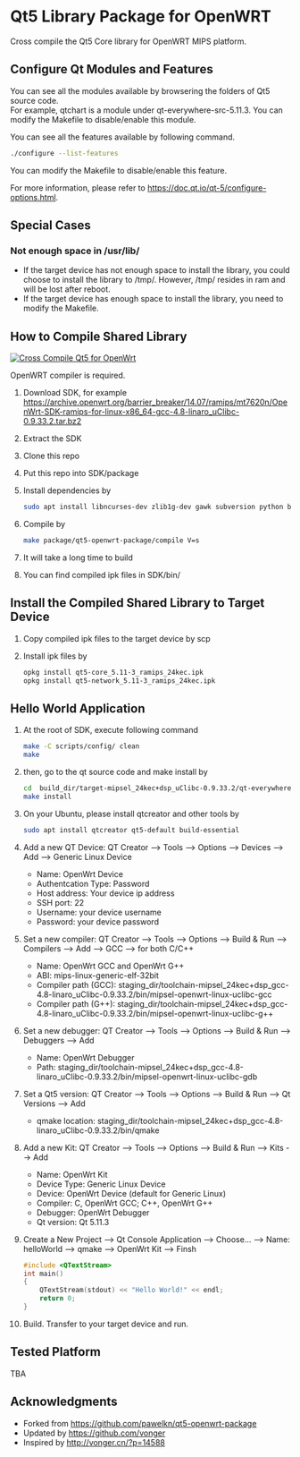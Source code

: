 # Qt5 Library Package for OpenWRT

Cross compile the Qt5 Core library for OpenWRT MIPS platform.

## Configure Qt Modules and Features

You can see all the modules available by browsering the folders of Qt5 source code.  
For example, qtchart is a module under qt-everywhere-src-5.11.3. You can modify the Makefile to disable/enable this module.  

You can see all the features available by following command.

```bash
./configure --list-features
```

You can modify the Makefile to disable/enable this feature.  

For more information, please refer to https://doc.qt.io/qt-5/configure-options.html.

## Special Cases

### Not enough space in /usr/lib/
* If the target device has not enough space to install the library, you could choose to install the library to /tmp/. However, /tmp/ resides in ram and will be lost after reboot.  
* If the target device has enough space to install the library, you need to modify the Makefile.  

## How to Compile Shared Library

[![Cross Compile Qt5 for OpenWrt](https://img.youtube.com/vi/4yuvjuDuCLY/0.jpg)](https://www.youtube.com/watch?v=4yuvjuDuCLY)

OpenWRT compiler is required.

1. Download SDK, for example https://archive.openwrt.org/barrier_breaker/14.07/ramips/mt7620n/OpenWrt-SDK-ramips-for-linux-x86_64-gcc-4.8-linaro_uClibc-0.9.33.2.tar.bz2  
2. Extract the SDK  
3. Clone this repo  
4. Put this repo into SDK/package  
5. Install dependencies by  

    ```bash
    sudo apt install libncurses-dev zlib1g-dev gawk subversion python build-essential
    ```

6. Compile by  

    ```bash
    make package/qt5-openwrt-package/compile V=s
    ```

7. It will take a long time to build  
8. You can find compiled ipk files in SDK/bin/  

## Install the Compiled Shared Library to Target Device

1. Copy compiled ipk files to the target device by scp  
2. Install ipk files by  

    ```bash
    opkg install qt5-core_5.11-3_ramips_24kec.ipk
    opkg install qt5-network_5.11-3_ramips_24kec.ipk
    ```

## Hello World Application

1. At the root of SDK, execute following command

    ```bash
    make -C scripts/config/ clean  
    make
    ```
2. then, go to the qt source code and make install by

    ```bash
    cd  build_dir/target-mipsel_24kec+dsp_uClibc-0.9.33.2/qt-everywhere-src-5.11.3  
    make install
    ```

3. On your Ubuntu, please install qtcreator and other tools by

    ```bash
    sudo apt install qtcreator qt5-default build-essential  
    ```

4. Add a new QT Device: QT Creator --> Tools --> Options --> Devices --> Add --> Generic Linux Device
    * Name: OpenWrt Device
    * Authentcation Type: Password
    * Host address: Your device ip address
    * SSH port: 22
    * Username: your device username
    * Password: your device password

5. Set a new compiler: QT Creator --> Tools --> Options --> Build & Run --> Compilers --> Add --> GCC --> for both C/C++
    * Name: OpenWrt GCC and OpenWrt G++
    * ABI: mips-linux-generic-elf-32bit
    * Compiler path (GCC): staging_dir/toolchain-mipsel_24kec+dsp_gcc-4.8-linaro_uClibc-0.9.33.2/bin/mipsel-openwrt-linux-uclibc-gcc
    * Compiler path (G++): staging_dir/toolchain-mipsel_24kec+dsp_gcc-4.8-linaro_uClibc-0.9.33.2/bin/mipsel-openwrt-linux-uclibc-g++

6. Set a new debugger: QT Creator --> Tools --> Options --> Build & Run --> Debuggers --> Add  
    * Name: OpenWrt Debugger
    * Path: staging_dir/toolchain-mipsel_24kec+dsp_gcc-4.8-linaro_uClibc-0.9.33.2/bin/mipsel-openwrt-linux-uclibc-gdb

7. Set a Qt5 version: QT Creator --> Tools --> Options --> Build & Run --> Qt Versions --> Add
    * qmake location: staging_dir/toolchain-mipsel_24kec+dsp_gcc-4.8-linaro_uClibc-0.9.33.2/bin/qmake

8. Add a new Kit: QT Creator --> Tools --> Options --> Build & Run --> Kits --> Add
    * Name: OpenWrt Kit
    * Device Type: Generic Linux Device
    * Device: OpenWrt Device (default for Generic Linux)
    * Compiler: C, OpenWrt GCC; C++, OpenWrt G++
    * Debugger: OpenWrt Debugger
    * Qt version: Qt 5.11.3

9. Create a New Project --> Qt Console Application --> Choose... --> Name: helloWorld --> qmake --> OpenWrt Kit --> Finsh

    ```cpp
    #include <QTextStream>
    int main()
    {
        QTextStream(stdout) << "Hello World!" << endl;
        return 0;
    }
    ```
10. Build. Transfer to your target device and run.

## Tested Platform

TBA

## Acknowledgments

* Forked from https://github.com/pawelkn/qt5-openwrt-package  
* Updated by https://github.com/vonger  
* Inspired by http://vonger.cn/?p=14588  
